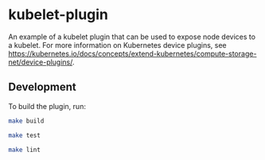 # kubelet-plugin

An example of a kubelet plugin that can be used to expose node devices to a 
kubelet. For more information on Kubernetes device plugins, see
https://kubernetes.io/docs/concepts/extend-kubernetes/compute-storage-net/device-plugins/.

## Development

To build the plugin, run:

```sh
make build

make test

make lint
```
